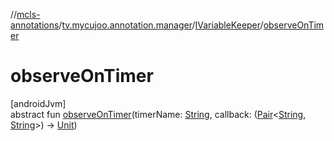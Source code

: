 //[mcls-annotations](../../../index.md)/[tv.mycujoo.annotation.manager](../index.md)/[IVariableKeeper](index.md)/[observeOnTimer](observe-on-timer.md)

# observeOnTimer

[androidJvm]\
abstract fun [observeOnTimer](observe-on-timer.md)(timerName: [String](https://kotlinlang.org/api/latest/jvm/stdlib/kotlin/-string/index.html), callback: ([Pair](https://kotlinlang.org/api/latest/jvm/stdlib/kotlin/-pair/index.html)&lt;[String](https://kotlinlang.org/api/latest/jvm/stdlib/kotlin/-string/index.html), [String](https://kotlinlang.org/api/latest/jvm/stdlib/kotlin/-string/index.html)&gt;) -&gt; [Unit](https://kotlinlang.org/api/latest/jvm/stdlib/kotlin/-unit/index.html))
